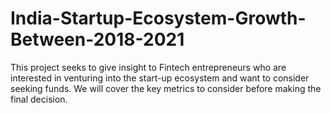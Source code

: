 # India-Startup-Ecosystem-Growth-Between-2018-2021
This project seeks to give insight to Fintech entrepreneurs who are interested in venturing into the start-up ecosystem and want to consider seeking funds. We will cover the key metrics to consider before making the final decision.
